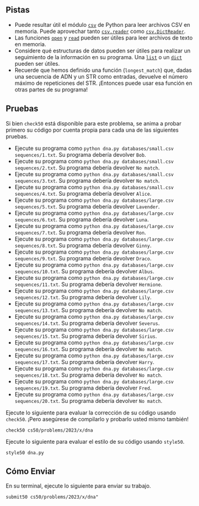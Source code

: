 Pistas
-------

* Puede resultar útil el módulo [`csv`](https://docs.python.org/3/library/csv.html) de Python para leer archivos CSV en memoria. Puede aprovechar tanto [`csv.reader`](https://docs.python.org/3/library/csv.html#csv.reader) como [`csv.DictReader`](https://docs.python.org/3/library/csv.html#csv.DictReader).
* Las funciones [`open`](https://docs.python.org/3.3/tutorial/inputoutput.html#reading-and-writing-files) y [`read`](https://docs.python.org/3.3/tutorial/inputoutput.html#methods-of-file-objects) pueden ser útiles para leer archivos de texto en memoria.
* Considere qué estructuras de datos pueden ser útiles para realizar un seguimiento de la información en su programa. Una [`list`](https://docs.python.org/3/tutorial/introduction.html#lists) o un [`dict`](https://docs.python.org/3/tutorial/datastructures.html#dictionaries) pueden ser útiles.
* Recuerde que hemos definido una función (`longest_match`) que, dadas una secuencia de ADN y un STR como entradas, devuelve el número máximo de repeticiones del STR. ¡Entonces puede usar esa función en otras partes de su programa!

Pruebas
-------

Si bien `check50` está disponible para este problema, se anima a probar primero su código por cuenta propia para cada una de las siguientes pruebas.

* Ejecute su programa como `python dna.py databases/small.csv sequences/1.txt`. Su programa debería devolver `Bob`.
* Ejecute su programa como `python dna.py databases/small.csv sequences/2.txt`. Su programa debería devolver `No match`.
* Ejecute su programa como `python dna.py databases/small.csv sequences/3.txt`. Su programa debería devolver `No match`.
* Ejecute su programa como `python dna.py databases/small.csv sequences/4.txt`. Su programa debería devolver `Alice`.
* Ejecute su programa como `python dna.py databases/large.csv sequences/5.txt`. Su programa debería devolver `Lavender`.
* Ejecute su programa como `python dna.py databases/large.csv sequences/6.txt`. Su programa debería devolver `Luna`.
* Ejecute su programa como `python dna.py databases/large.csv sequences/7.txt`. Su programa debería devolver `Ron`.
* Ejecute su programa como `python dna.py databases/large.csv sequences/8.txt`. Su programa debería devolver `Ginny`.
* Ejecute su programa como `python dna.py databases/large.csv sequences/9.txt`. Su programa debería devolver `Draco`.
* Ejecute su programa como `python dna.py databases/large.csv sequences/10.txt`. Su programa debería devolver `Albus`.
* Ejecute su programa como `python dna.py databases/large.csv sequences/11.txt`. Su programa debería devolver `Hermione`.
* Ejecute su programa como `python dna.py databases/large.csv sequences/12.txt`. Su programa debería devolver `Lily`.
* Ejecute su programa como `python dna.py databases/large.csv sequences/13.txt`. Su programa debería devolver `No match`.
* Ejecute su programa como `python dna.py databases/large.csv sequences/14.txt`. Su programa debería devolver `Severus`.
* Ejecute su programa como `python dna.py databases/large.csv sequences/15.txt`. Su programa debería devolver `Sirius`.
* Ejecute su programa como `python dna.py databases/large.csv sequences/16.txt`. Su programa debería devolver `No match`.
* Ejecute su programa como `python dna.py databases/large.csv sequences/17.txt`. Su programa debería devolver `Harry`.
* Ejecute su programa como `python dna.py databases/large.csv sequences/18.txt`. Su programa debería devolver `No match`.
* Ejecute su programa como `python dna.py databases/large.csv sequences/19.txt`. Su programa debería devolver `Fred`.
* Ejecute su programa como `python dna.py databases/large.csv sequences/20.txt`. Su programa debería devolver `No match`.

Ejecute lo siguiente para evaluar la corrección de su código usando `check50`. ¡Pero asegúrese de compilarlo y probarlo usted mismo también!

    check50 cs50/problems/2023/x/dna
    

Ejecute lo siguiente para evaluar el estilo de su código usando `style50`.

    style50 dna.py
    

Cómo Enviar
------------

En su terminal, ejecute lo siguiente para enviar su trabajo.

    submit50 cs50/problems/2023/x/dna"